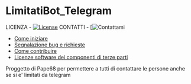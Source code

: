 # LimitatiBot_Telegram

LICENZA - [![License](https://img.shields.io/github/license/italia/bootstrap-italia.svg)](https://github.com/italia/bootstrap-italia/blob/master/LICENSE)
CONTATTI - [![Contattami](https://t.me/paperego68)

- [Come iniziare](#come-iniziare)
- [Segnalazione bug e richieste](#segnalazione-bug-e-richieste-di-aiuto)
- [Come contribuire](#come-contribuire)
- [Licenze software dei componenti di terze parti](#licenze-software-dei-componenti-di-terze-parti)

Proggetto di Pape68 per permettere a tutti di contattare le persone anche se si e' limitati da telegram

